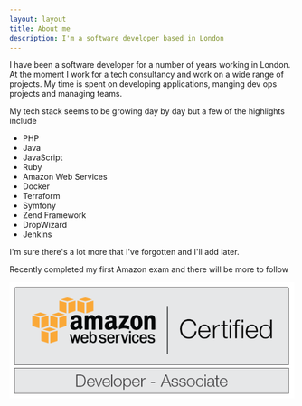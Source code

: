 ```yaml
---
layout: layout
title: About me
description: I'm a software developer based in London
---
```


I have been a software developer for a number of years working in London. At the moment I work for a tech consultancy
and work on a wide range of projects. My time is spent on developing applications, manging dev ops projects and managing
teams. 

My tech stack seems to be growing day by day but a few of the highlights include

* PHP
* Java
* JavaScript
* Ruby
* Amazon Web Services
* Docker
* Terraform
* Symfony
* Zend Framework
* DropWizard
* Jenkins

I'm sure there's a lot more that I've forgotten and I'll add later.

Recently completed my first Amazon exam and there will be more to follow

![AWS Developer](/images/Developer-Associate.png)
